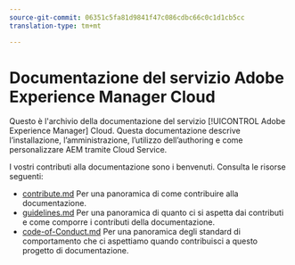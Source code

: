 ```yaml
---
source-git-commit: 06351c5fa81d9841f47c086cdbc66c0c1d1cb5cc
translation-type: tm+mt

---
```

# Documentazione del servizio Adobe Experience Manager Cloud

Questo è l&#39;archivio della documentazione del servizio [!UICONTROL Adobe Experience Manager] Cloud. Questa documentazione descrive l’installazione, l’amministrazione, l’utilizzo dell’authoring e come personalizzare AEM tramite Cloud Service.

I vostri contributi alla documentazione sono i benvenuti. Consulta le risorse seguenti:

* [contribute.md](contributing.md) Per una panoramica di come contribuire alla documentazione.
* [guidelines.md](guidelines.md) Per una panoramica di quanto ci si aspetta dai contributi e come comporre i contributi della documentazione.
* [code-of-Conduct.md](code-of-conduct.md) Per una panoramica degli standard di comportamento che ci aspettiamo quando contribuisci a questo progetto di documentazione.
